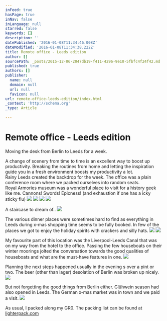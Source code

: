 ```yaml
---
inFeed: true
hasPage: true
inNav: false
inLanguage: null
starred: false
keywords: []
description: ''
datePublished: '2016-01-08T11:34:46.008Z'
dateModified: '2016-01-08T11:34:38.222Z'
title: Remote office - Leeds edition
author: []
sourcePath: _posts/2015-12-06-2047db19-f411-4296-9e10-5fbfc4f24f42.md
published: true
authors: []
publisher:
  name: null
  domain: null
  url: null
  favicon: null
url: remote-office-leeds-edition/index.html
_context: 'http://schema.org'
_type: Article

---
```

# Remote office - Leeds edition

Moving the desk from Berlin to Leeds for a week.

A change of scenery from time to time is an excellent way to boost up productivity. Breaking the routines from home and letting the inspiration guide you in a fresh environment boosts my productivity a lot.   
Rainy Leeds created the backdrop for the week. The office was a plain conference room where we packed ourselves into random seats.  
Royal Armories museum was a wonderful place to visit for a history geek like me. Cannons! Swords! Epicness! (and exhaustion if one has a icky sticky flu) ![](https://the-grid-user-content.s3-us-west-2.amazonaws.com/48cdc7aa-35b5-470d-88bf-4bb9fd25f925.jpg)
![](https://the-grid-user-content.s3-us-west-2.amazonaws.com/30f43a69-b382-4681-b62c-60fc61affa42.jpg)
![](https://the-grid-user-content.s3-us-west-2.amazonaws.com/86170faf-6127-4a86-b71d-c7d03e1edbd6.gif)
![](https://the-grid-user-content.s3-us-west-2.amazonaws.com/d6733f85-0dfa-451d-be11-26b6827b7722.jpg)

A staircase to dream of..
![](https://the-grid-user-content.s3-us-west-2.amazonaws.com/29e0a225-7bbf-4ea2-9bb0-2fe5bbae013d.jpg)

The various dinner places were sometimes hard to find as everything in Leeds during x-mas shopping time seems to be fully booked. In few of the places we got to enjoy the holiday spirits with crackers and silly hats.
![](https://the-grid-user-content.s3-us-west-2.amazonaws.com/8d83de99-ccc3-460e-b43b-1b38ffea6374.jpg)
![](https://the-grid-user-content.s3-us-west-2.amazonaws.com/8b46dde6-b1c3-4420-931a-c0aa33e27ead.jpg)

My favourite part of this location was the Liverpool-Leeds Canal that was on my way from the hotel to the office. Passing the few houseboats on their winter moorings  jolted the conversation towards the good qualities of houseboats and what are the must-have features in one.
![](https://the-grid-user-content.s3-us-west-2.amazonaws.com/195324a2-095c-452c-ba5b-7ea824f7ea9e.jpg)

Planning the next steps happened usually in the evening s over a pint or two. The beer (other than lager) desolation of Berlin was broken up nicely.
![](https://the-grid-user-content.s3-us-west-2.amazonaws.com/c0cb9d4b-c670-4188-92f4-18b71b0e7943.jpg)

But not forgetting the good things from Berlin either. Glühwein season had also opened in Leeds. The German x-mas market was in town and we paid a visit.
![](https://the-grid-user-content.s3-us-west-2.amazonaws.com/0a8976cd-a1a9-487e-8743-a608a25e8acc.jpg)

As usual, I packed along my GR0\. The packing list can be found at [lighterpack.com][0]

[0]: http://lighterpack.com/r/1qq3v5